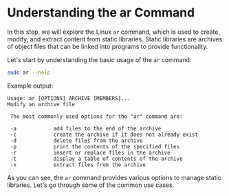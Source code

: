 # Understanding the ar Command

In this step, we will explore the Linux `ar` command, which is used to create, modify, and extract content from static libraries. Static libraries are archives of object files that can be linked into programs to provide functionality.

Let's start by understanding the basic usage of the `ar` command:

```bash
sudo ar --help
```

Example output:

```
Usage: ar [OPTIONS] ARCHIVE [MEMBERS]...
Modify an archive file

 The most commonly used options for the "ar" command are:

 -a            add files to the end of the archive
 -c            create the archive if it does not already exist
 -d            delete files from the archive
 -p            print the contents of the specified files
 -r            insert or replace files in the archive
 -t            display a table of contents of the archive
 -x            extract files from the archive
```

As you can see, the `ar` command provides various options to manage static libraries. Let's go through some of the common use cases.
